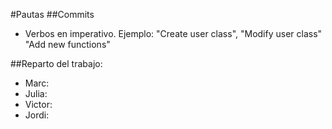 #Pautas
##Commits
- Verbos en imperativo. Ejemplo: "Create user class", "Modify user class" "Add new functions"

##Reparto del trabajo:
- Marc:
- Julia:
- Victor:
- Jordi:
